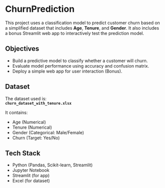 # ChurnPrediction

This project uses a classification model to predict customer churn based on a simplified dataset that includes **Age**, **Tenure**, and **Gender**. It also includes a bonus Streamlit web app to interactively test the prediction model.

## Objectives

- Build a predictive model to classify whether a customer will churn.
- Evaluate model performance using accuracy and confusion matrix.
- Deploy a simple web app for user interaction (Bonus).

## Dataset

The dataset used is:  
**`churn_dataset_with_tenure.xlsx`**

It contains:
- Age (Numerical)
- Tenure (Numerical)
- Gender (Categorical: Male/Female)
- Churn (Target: Yes/No)

## Tech Stack

- Python (Pandas, Scikit-learn, Streamlit)
- Jupyter Notebook
- Streamlit (for app)
- Excel (for dataset)

